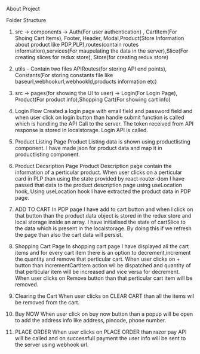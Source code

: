 About Project

Folder Structure
1. src -> components -> Auth(For user authentication) , CartItem(For Shoing Cart Items), Footer, Header, Modal,Product(Store Information about product like PDP,PLP),routes(contain routes information),services(For maupulating the data in the server),Slice(For creating slices for redux store), Store(for creating redux store)

2. utils - Contain two files APIRoutes(for storing API end points), Constants(For storing constants file like baseurl,webhookurl,webhookId,products information etc)

3. src -> pages(for showing the UI to user) -> Login(For Login Page), Product(For product info),Shopping Cart(For showing cart info)

4. Login Flow
   Created a login page with email field and password field and when user click on login button than handle submit function is called which is handling the API Call to the server. The token received from API response is stored in localstorage. Login API is called.

5. Product Listing Page
   Product Listing data is shown using productlisting component. I have made json for product data and map it in productlisting component.

6. Product Decsription Page
   Product Description page contain the information of a perticular product. When user clicks on a perticular card in PLP than using the state provided by react-router-dom I have passed that data to the product description page using useLocation hook, Using useLocation hook I have extracted the product data in PDP page.

7. ADD TO CART
   In PDP page I have add to cart button and when I click on that button than the product data object is stored in the redux store and local storage inside an array. I have initialised the state of cartSlice to the data which is present in the localstorage. By doing this if we refresh the page than also the cart data will persist.

8. Shopping Cart Page
   In shopping cart page I have displayed all the cart items and for every cart item there is an option to decrement,increment the quantity and remove that perticular cart. When user clicks on + button than incrementCartItem action wil be dispatched and quantity of that perticular item will be increased and vice versa for decrement. When user clicks on Remove button than that perticular cart item will be removed.

9. Clearing the Cart
   When user clicks on CLEAR CART than all the items wil be removed from the cart. 

10. Buy NOW
    When user click on buy now button than a popup will be open to add the address info like address, pincode, phone number.

11. PLACE ORDER
    When user clicks on PLACE ORDER than razor pay API will be called and on successfull payment the user info will be sent to the server using webhook url.
    



